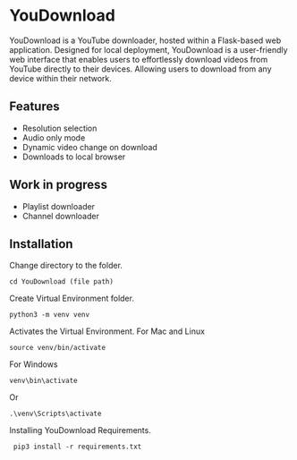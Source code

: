 # YouDownload
YouDownload is a YouTube downloader, hosted within a Flask-based web application.
Designed for local deployment, YouDownload is a user-friendly web interface that enables users to effortlessly download videos from YouTube directly to their devices.
Allowing users to download from any device within their network.

## Features
- Resolution selection
- Audio only mode
- Dynamic video change on download
- Downloads to local browser
## Work in progress
- Playlist downloader
- Channel downloader
  
## Installation
Change directory to the folder.
```
cd YouDownload (file path)
```
Create Virtual Environment folder.
```
python3 -m venv venv
```
Activates the Virtual Environment.
For Mac and Linux
```
source venv/bin/activate
```
For Windows
```
venv\bin\activate
```
Or
```
.\venv\Scripts\activate
```
Installing YouDownload Requirements.
```
 pip3 install -r requirements.txt
